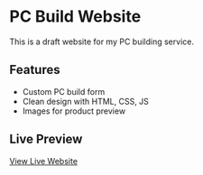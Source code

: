 # PC Build Website

This is a draft website for my PC building service.

## Features
- Custom PC build form
- Clean design with HTML, CSS, JS
- Images for product preview


## Live Preview
[View Live Website](https://tribulaE.github.io/mywebsite-draft/)  
